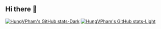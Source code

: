 ## Hi there 👋

[![HungVPham's GitHub stats-Dark](https://github-readme-stats.vercel.app/api?username=HungVPham&show_icons=true&theme=dark#gh-dark-mode-only)](https://github.com/HungVPham)
[![HungVPham's GitHub stats-Light](https://github-readme-stats.vercel.app/api?username=HungVPham&show_icons=true&theme=default#gh-light-mode-only)](https://github.com/HungVPham)

